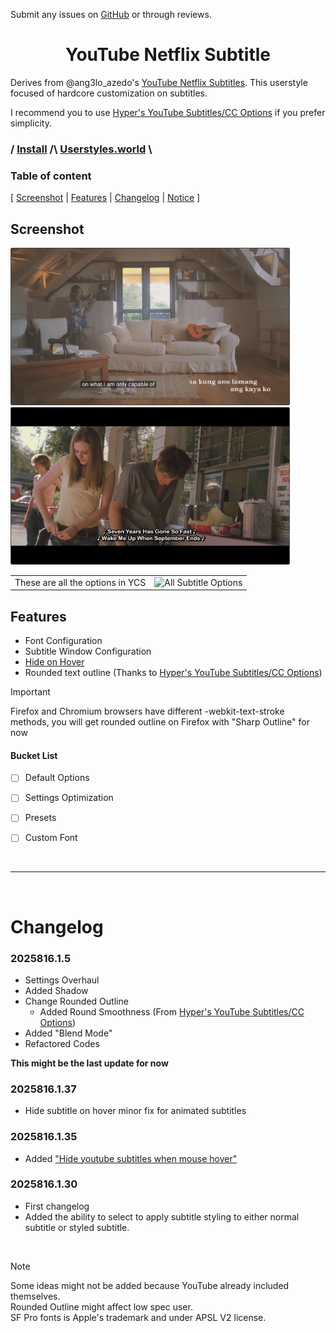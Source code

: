 Submit any issues on [GitHub](https://github.com/DankestFke/userstyles/issues/new/choose) or through reviews.

<h1 align="center"> YouTube Netflix Subtitle </h1>

Derives from @ang3lo_azedo's [YouTube Netflix Subtitles](https://uso.kkx.one/style/206563). This userstyle focused of hardcore customization on subtitles.

I recommend you to use [Hyper's YouTube Subtitles/CC Options](https://userstyles.world/style/18961) if you prefer simplicity.


### / [Install](https://userstyles.world/api/style/23682.user.css) \/\ [Userstyles.world](https://userstyles.world/style/23682/) \\

### Table of content
[ [Screenshot](#screenshot) |
[Features](#Features) |
[Changelog](#Changelog) |
[Notice](#Notice) ]

## Screenshot
<img src="screenshot/DefaultView.png" style="border-radius: 2px;border: 1px solid #454545" alt="Default Settings" width="auto" height="250px"><img src="screenshot/WithOptions.png" style="border-radius: 2px;border: 1px solid #454545" alt="Used Options" width="auto" height="250px">  

<table>
 <tr>
	<td>​These are all the options in YCS </td>
	<td><img src="screenshot/SubtitleOptions.png" style="border-radius: 2px;" alt="All Subtitle Options" width="auto" height="300px" ></td>
 </tr>
</table>

## Features
- Font Configuration
- Subtitle Window Configuration
- [Hide on Hover]((https://userstyles.world/style/6854/youtube-hide-subtitles-when-mouse-over))
- Rounded text outline (Thanks to  [Hyper's YouTube Subtitles/CC Options](https://userstyles.world/style/18961))

> [!IMPORTANT]
> Firefox and Chromium browsers have different -webkit-text-stroke methods, you will get rounded outline on Firefox with "Sharp Outline" for now


#### Bucket List
- [ ] Default Options
- [ ] Settings Optimization
- [ ] Presets
- [ ] Custom Font


<br>

***

<br>

# Changelog
### 2025816.1.5
- Settings Overhaul
- Added Shadow
- Change Rounded Outline
	- Added Round Smoothness (From [Hyper's YouTube Subtitles/CC Options](https://userstyles.world/style/18961))
- Added "Blend Mode"
- Refactored Codes

__This might be the last update for now__

### 2025816.1.37
- Hide subtitle on hover minor fix for animated subtitles

### 2025816.1.35
- Added ["Hide youtube subtitles when mouse hover"](https://userstyles.world/style/6854/youtube-hide-subtitles-when-mouse-over)

### 2025816.1.30
- First changelog
- Added the ability to select to apply subtitle styling to either normal subtitle or styled subtitle.

<br>

> [!NOTE]  
> Some ideas might not be added because YouTube already included themselves.  
Rounded Outline might affect low spec user.  
SF Pro fonts is Apple's trademark and under APSL V2 license.